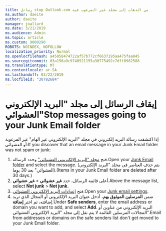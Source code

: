 ```yaml
---
title: رسائل stop Outlook.com من الذهاب إلى مجلد غير المرغوب فيه
ms.author: daeite
author: daeite
manager: joallard
ms.date: 3/21/2019
ms.audience: Admin
ms.topic: article
ms.custom: 9000290
ROBOTS: NOINDEX, NOFOLLOW
localization_priority: Normal
ms.openlocfilehash: a45058474722af57b772cf6637195aa475faa045
ms.sourcegitcommit: 03a156a9c9740521155a30775492c7dff0982588
ms.translationtype: MT
ms.contentlocale: ar-SA
ms.lasthandoff: 03/22/2019
ms.locfileid: "30782684"
---
```

# <a name="stop-messages-going-to-your-junk-email-folder"></a><span data-ttu-id="e0a7a-102">إيقاف الرسائل إلى مجلد "البريد الإلكتروني العشوائي"</span><span class="sxs-lookup"><span data-stu-id="e0a7a-102">Stop messages going to your Junk Email folder</span></span>

<span data-ttu-id="e0a7a-103">إذا اكتشفت رسالة البريد إلكتروني في مجلد "البريد الإلكتروني غير الهام" غير المرغوبة أو العشوائي:</span><span class="sxs-lookup"><span data-stu-id="e0a7a-103">If you discover that an email message in your Junk Email folder was not spam or junk:</span></span>

1. <span data-ttu-id="e0a7a-104">فتح [مجلد "البريد الإلكتروني العشوائي"](https://outlook.live.com/mail/junkemail) وحدد الرسالة.</span><span class="sxs-lookup"><span data-stu-id="e0a7a-104">Open your [Junk Email folder](https://outlook.live.com/mail/junkemail) and select the message.</span></span> <span data-ttu-id="e0a7a-105">(يتم حذف العناصر في مجلد "البريد الإلكتروني العشوائي" بعد 30 يوما).</span><span class="sxs-lookup"><span data-stu-id="e0a7a-105">(Items in your Junk Email folder are deleted after 30 days.)</span></span>
1. <span data-ttu-id="e0a7a-106">أعلى قائمة الرسائل، حدد **غير عشوائي** > **غير عشوائي**.</span><span class="sxs-lookup"><span data-stu-id="e0a7a-106">Above the message list, select **Not junk** > **Not junk**.</span></span>
1. <span data-ttu-id="e0a7a-107">فتح [إعدادات البريد الإلكتروني العشوائي](https://go.microsoft.com/fwlink/?linkid=2035804).</span><span class="sxs-lookup"><span data-stu-id="e0a7a-107">Open your [Junk email settings](https://go.microsoft.com/fwlink/?linkid=2035804).</span></span>
1. <span data-ttu-id="e0a7a-108">ضمن **المرسلين الموثوق بهم**، أدخل عنوان البريد الإلكتروني أو المجال الذي تريد إضافته، ثم اختر **إضافة**.</span><span class="sxs-lookup"><span data-stu-id="e0a7a-108">Under **Safe senders**, enter the email address or domain you want to add, and select **Add**.</span></span> <span data-ttu-id="e0a7a-109">البريد الإلكتروني من عناوين أو المجالات المرسلين القائمة لا يتم نقل إلى مجلد "البريد الإلكتروني العشوائي".</span><span class="sxs-lookup"><span data-stu-id="e0a7a-109">Email from addresses or domains on the safe senders list don't get moved to your Junk Email folder.</span></span>